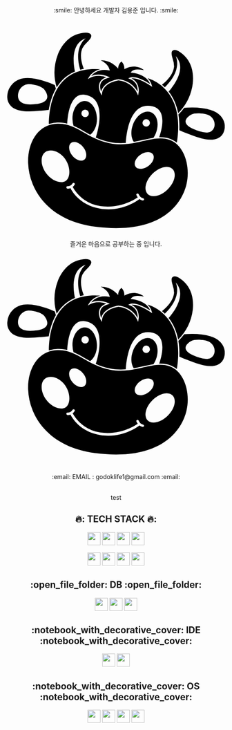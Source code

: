  


<p align="center">
  :smile: 안녕하세요 개발자 김용준 입니다. :smile:
  <br>
  <br>
  <svg role="img" viewBox="0 0 24 24" xmlns="http://www.w3.org/2000/svg"><title>HappyCow</title><path d="M8.6946 1.2292a.931.931 0 0 0-.029.0006 3.4494 3.4494 0 0 0-1.1187.2308c-.8395.3397-1.563 1.1383-1.9712 2.1918a5.638 5.638 0 0 0-.1226 3.6034c.1814-.2945.3958-.5765.6498-.8325.3935-.3964.8505-.7006 1.3677-.9165-.1726-.8106-.4935-3.0758 1.1872-3.648 0 0-1.3698.9094-.606 3.4504a5.1974 5.1974 0 0 1 .3929-.0911c-.3527-.9004-.4079-1.6602-.1586-2.264a2.4787 2.4787 0 0 1 .5042-.641c.2636-.2702.5118-.5262.4776-.7799a.331.331 0 0 0-.181-.2206.931.931 0 0 0-.3923-.0834zm9.7635 1.9014a.3464.3464 0 0 0-.255.1191c-.1389.1964-.0409.5329.0617.8881a2.5008 2.5008 0 0 1 .1457.815c-.0942.8995-.8157 1.6027-1.3324 2.0141.102.0844.2052.1766.3083.2777 2.0197-1.9376 1.1994-3.4313 1.1994-3.4313 1.3398 1.4344-.4167 3.5091-.7752 3.9042.5643.718.8876 1.5399 1.0493 2.383a5.6182 5.6182 0 0 0 1.6068-3.2458c.1368-1.1208-.1202-2.1622-.706-2.8582-.236-.2813-.8605-.8626-1.2863-.866a.3464.3464 0 0 0-.0163 0zm-8.1467 1.1462c.3144.1489.8394.4732.9783 1.0292l.0244.0982-.0993-.019c-1.081-.2051-1.6887.3068-1.9458.6124a2.0099 2.0099 0 0 1 .7776-.1467 2.857 2.857 0 0 1 1.112.2383l.1643.077-.1764.0443c-.427.1103-.705.3034-.8263.5858-.1423.331-.0408.7103.0453.932.2824-1.1682 1.8752-1.3743 1.8972-1.3765h.0156a2.7115 2.7115 0 0 1 2.1036 1.3711c.0287-.3552-.0242-1.0856-.8825-1.4l-.1467-.0594.1433-.0651c.6486-.2956 1.8478.4126 2.2747.6884-.4247-1.1208-2.0153-1.2434-2.0319-1.2445l-.1258-.0088.0806-.097c.2835-.343 1.0038-.2536 1.3888-.1753-.973-.7722-2.0506-.1644-2.0628-.1577l-.0971.0562v-.1103a1.0899 1.0899 0 0 0-.321-.7468.9718.9718 0 0 0-.353.6354l-.0067.151-.1047-.1103c-.695-.728-1.4485-.8119-1.8257-.802zm-.6225.9633c-1.463-.0086-2.6392.4217-3.4944 1.2836-1.4268 1.4398-1.6029 3.7256-1.6027 4.7753a2.828 2.828 0 0 1 .3386-.087c.6472-.1217 1.1947-.0872 1.6985.042.0232-.6248.2125-3.2638 1.7999-3.1928.058.0026.1177.009.1794.0192 2.519.4057 1.3093 4.2599 1.1622 4.7016.4608.209.965.389 1.5493.506.6285.125 1.2128.1391 1.7605.0955.0267-.5659.278-4.1197 2.4481-4.1024.157.0012.324.0215.5016.0633 1.6989.408.958 2.7914.7347 3.411.4124-.013.821.0335 1.2343.183.2592.0926.4983.232.7153.4085.2933-1.7684.2803-4.0385-1.1145-5.6869a4.493 4.493 0 0 0-2.0089-1.3834l-.0902-.0172c.2026.2001.3674.4519.4487.773l.042.1676-.1424-.0993c-.0143-.0099-1.3732-.9553-2.1366-.8273 1.0402.504.7667 1.668.7633 1.68l-.0463.2009-.0728-.1942a2.5581 2.5581 0 0 0-2.087-1.476 3.1637 3.1637 0 0 0-.867.2648c-.5781.278-.8958.685-.9455 1.2067l-.0187.2008-.1015-.1788c-.0154-.0276-.3762-.674-.1368-1.2333.1191-.2768.364-.481.729-.6067-.3474-.1191-1.1548-.3199-1.8332.0927l-.1987.1215.1104-.2064a1.8036 1.8036 0 0 1 .5162-.5593 2.0228 2.0228 0 0 1 .7237-.3213 7.941 7.941 0 0 0-.5585-.0248zm-7.4413.9891v.0011c-.5383 0-1.113.1236-1.5829.5516a2.096 2.096 0 0 0-.6619 1.434A1.4605 1.4605 0 0 0 .389 9.2992c.7215.759 2.2063.6266 3.1892.5395h.0506l.086-.0078c.3599-.0293.6392-.061.8687-.0935.112-.6948.3348-1.5469.7814-2.3303a5.7726 5.7726 0 0 1-.1148-.4066c-.2422-.106-.4808-.2062-.6384-.266a9.6523 9.6523 0 0 0-1.4539-.4082 4.9188 4.9188 0 0 0-.91-.0971zm.1463.6757c.1684-.002.3423.0235.5255.0558.2868.0474.8825.2106 1.1296.4974.2471.2869.9852 1.359-.7467 1.6271-.5648.0574-1.464.1623-1.8954-.2966-.3927-.4214-.2294-1.1672.1722-1.55.2689-.251.5343-.3304.8148-.3337zm6.127 1.8604c-.749.0232-1.3424.9045-1.3237 1.9856a2.722 2.722 0 0 0 .1157.7407c.4005.173.7882.3932 1.196.625.2097.1196.422.24.641.357.4504-.3247.7624-.9968.7489-1.7757C9.88 9.6169 9.27 8.7421 8.521 8.7653zm11.9064.7157a8.6915 8.6915 0 0 0-.434.0102h-.0516a30.9709 30.9709 0 0 0-.4109.0252 5.7517 5.7517 0 0 1-.6438.7368c.097.575.122 1.1572.1 1.7208.225.1047.5127.2286.9226.3863l.0872.0343c.8748.3409 2.3297.9078 3.2497.471a1.294 1.294 0 0 0 .6929-.8351 1.7462 1.7462 0 0 0-.2032-1.379c-.4986-.7721-1.4592-.9927-2.2413-1.103a8.6915 8.6915 0 0 0-1.0676-.0675zm-11.8376.232a.4115.4115 0 0 1 .0041 0 .4148.4148 0 0 1 .4115.4115.4115.4115 0 1 1-.4156-.4115zm6.8613.2204c-.6017.0266-1.2382.5722-1.5644 1.3914-.293.7359-.2376 1.4806.0808 1.9386.3548-.0642.6957-.1407 1.0212-.2146.3923-.089.7719-.1766 1.1452-.2331a2.7766 2.7766 0 0 0 .2602-.4981c.4016-1.0083.162-2.0386-.5362-2.3166a.9754.9754 0 0 0-.4068-.0676zm5.6444.1842c.167.0013.3206.0144.4281.0288.4975.0706.909.1634 1.1958.6223.278.4401.2207 1.1197-.2868 1.369-.546.2647-1.3691-.0761-1.8953-.2868-1.5786-.7082-.5624-1.4165-.238-1.5941.2026-.111.518-.1414.7962-.1392zm-5.7558.6431a.4093.4093 0 0 1 .4036.4018.4115.4115 0 1 1-.4215-.4016.4093.4093 0 0 1 .018-.0002zm-9.6234.5035c-.2406-.001-.4944.0215-.766.0726-1.6248.3089-2.7136 2.0551-2.6474 4.247a6.8095 6.8095 0 0 0 1.7848 4.3584c1.3083 1.4429 3.2333 2.365 5.5675 2.6673v.0011c8.1046 1.0414 9.789-3.2795 10.1134-4.633.5118-2.1335-.32-4.387-1.817-4.922-.9564-.3432-1.8753-.1302-2.9387.1169-1.0634.2471-2.2769.5284-3.723.2404-1.1804-.236-2.067-.7412-2.8492-1.1858-.89-.5073-1.682-.958-2.7244-.9629zm1.6614 2.0098c.3983-.01.88.3147 1.1589.7973.3066.5516.2206 1.11-.2008 1.2346-.4214.1246-1.0149-.2206-1.3238-.7722-.3088-.5516-.2206-1.1099.2008-1.2345a.6354.6354 0 0 1 .1649-.0252zm-2.563.9443c.5186.0072 1.132.3163 1.5598.9154.6222.8715.6232 2.0385.086 2.4213-.5372.3828-1.5697.009-2.1918-.8614-.6222-.8703-.6212-1.904-.0763-2.2967.1703-.1227.3865-.1819.6222-.1786zm10.7383.173c.3082.0067.5432.1574.6018.427.0937.4313-.2869.9927-.8616 1.273-.5748.2779-1.1197.1533-1.2135-.278-.0937-.4313.287-.993.8616-1.2731.2156-.1051.4268-.153.6117-.149zm2.083 1.6323c.2403.0082.451.0856.6048.2387.4688.4666.2392 1.4637-.5264 2.2204-.7556.7557-1.7516.9928-2.2204.5262-.4689-.4666-.2295-1.4637.5261-2.2205.4723-.473 1.0385-.7424 1.5112-.7642a1.331 1.331 0 0 1 .1047-.0006zM7.3172 17.7818a.128.128 0 0 1 .0015 0 .128.128 0 0 1 .0662.0202.139.139 0 0 1 .0474.182.9255.9255 0 0 1-.2161.2429 4.1918 4.1918 0 0 0 3.0807 2.1222c2.0797.291 3.6596-.662 4.1025-.9659a.9928.9928 0 0 1-.1487-.2596.1191.1191 0 0 1 .086-.1622.149.149 0 0 1 .1721.0862.7181.7181 0 0 0 .4788.43.1445.1445 0 0 1 .1103.1534.1478.1478 0 0 1-.149.096H14.93a.9928.9928 0 0 1-.3378-.1591c-.4375.3218-2.1112 1.4116-4.315 1.0593-2.1977-.3512-3.0876-1.8351-3.3019-2.2633a.9255.9255 0 0 1-.3152.0614h-.0188l-.0045-.0043a.1269.1269 0 0 1-.1103-.1336.118.118 0 0 1 .1248-.1312.6453.6453 0 0 0 .5515-.3068.128.128 0 0 1 .1144-.0676z"/></svg> 즐거운 마음으로 공부하는 중 입니다. <svg role="img" viewBox="0 0 24 24" xmlns="http://www.w3.org/2000/svg"><title>HappyCow</title><path d="M8.6946 1.2292a.931.931 0 0 0-.029.0006 3.4494 3.4494 0 0 0-1.1187.2308c-.8395.3397-1.563 1.1383-1.9712 2.1918a5.638 5.638 0 0 0-.1226 3.6034c.1814-.2945.3958-.5765.6498-.8325.3935-.3964.8505-.7006 1.3677-.9165-.1726-.8106-.4935-3.0758 1.1872-3.648 0 0-1.3698.9094-.606 3.4504a5.1974 5.1974 0 0 1 .3929-.0911c-.3527-.9004-.4079-1.6602-.1586-2.264a2.4787 2.4787 0 0 1 .5042-.641c.2636-.2702.5118-.5262.4776-.7799a.331.331 0 0 0-.181-.2206.931.931 0 0 0-.3923-.0834zm9.7635 1.9014a.3464.3464 0 0 0-.255.1191c-.1389.1964-.0409.5329.0617.8881a2.5008 2.5008 0 0 1 .1457.815c-.0942.8995-.8157 1.6027-1.3324 2.0141.102.0844.2052.1766.3083.2777 2.0197-1.9376 1.1994-3.4313 1.1994-3.4313 1.3398 1.4344-.4167 3.5091-.7752 3.9042.5643.718.8876 1.5399 1.0493 2.383a5.6182 5.6182 0 0 0 1.6068-3.2458c.1368-1.1208-.1202-2.1622-.706-2.8582-.236-.2813-.8605-.8626-1.2863-.866a.3464.3464 0 0 0-.0163 0zm-8.1467 1.1462c.3144.1489.8394.4732.9783 1.0292l.0244.0982-.0993-.019c-1.081-.2051-1.6887.3068-1.9458.6124a2.0099 2.0099 0 0 1 .7776-.1467 2.857 2.857 0 0 1 1.112.2383l.1643.077-.1764.0443c-.427.1103-.705.3034-.8263.5858-.1423.331-.0408.7103.0453.932.2824-1.1682 1.8752-1.3743 1.8972-1.3765h.0156a2.7115 2.7115 0 0 1 2.1036 1.3711c.0287-.3552-.0242-1.0856-.8825-1.4l-.1467-.0594.1433-.0651c.6486-.2956 1.8478.4126 2.2747.6884-.4247-1.1208-2.0153-1.2434-2.0319-1.2445l-.1258-.0088.0806-.097c.2835-.343 1.0038-.2536 1.3888-.1753-.973-.7722-2.0506-.1644-2.0628-.1577l-.0971.0562v-.1103a1.0899 1.0899 0 0 0-.321-.7468.9718.9718 0 0 0-.353.6354l-.0067.151-.1047-.1103c-.695-.728-1.4485-.8119-1.8257-.802zm-.6225.9633c-1.463-.0086-2.6392.4217-3.4944 1.2836-1.4268 1.4398-1.6029 3.7256-1.6027 4.7753a2.828 2.828 0 0 1 .3386-.087c.6472-.1217 1.1947-.0872 1.6985.042.0232-.6248.2125-3.2638 1.7999-3.1928.058.0026.1177.009.1794.0192 2.519.4057 1.3093 4.2599 1.1622 4.7016.4608.209.965.389 1.5493.506.6285.125 1.2128.1391 1.7605.0955.0267-.5659.278-4.1197 2.4481-4.1024.157.0012.324.0215.5016.0633 1.6989.408.958 2.7914.7347 3.411.4124-.013.821.0335 1.2343.183.2592.0926.4983.232.7153.4085.2933-1.7684.2803-4.0385-1.1145-5.6869a4.493 4.493 0 0 0-2.0089-1.3834l-.0902-.0172c.2026.2001.3674.4519.4487.773l.042.1676-.1424-.0993c-.0143-.0099-1.3732-.9553-2.1366-.8273 1.0402.504.7667 1.668.7633 1.68l-.0463.2009-.0728-.1942a2.5581 2.5581 0 0 0-2.087-1.476 3.1637 3.1637 0 0 0-.867.2648c-.5781.278-.8958.685-.9455 1.2067l-.0187.2008-.1015-.1788c-.0154-.0276-.3762-.674-.1368-1.2333.1191-.2768.364-.481.729-.6067-.3474-.1191-1.1548-.3199-1.8332.0927l-.1987.1215.1104-.2064a1.8036 1.8036 0 0 1 .5162-.5593 2.0228 2.0228 0 0 1 .7237-.3213 7.941 7.941 0 0 0-.5585-.0248zm-7.4413.9891v.0011c-.5383 0-1.113.1236-1.5829.5516a2.096 2.096 0 0 0-.6619 1.434A1.4605 1.4605 0 0 0 .389 9.2992c.7215.759 2.2063.6266 3.1892.5395h.0506l.086-.0078c.3599-.0293.6392-.061.8687-.0935.112-.6948.3348-1.5469.7814-2.3303a5.7726 5.7726 0 0 1-.1148-.4066c-.2422-.106-.4808-.2062-.6384-.266a9.6523 9.6523 0 0 0-1.4539-.4082 4.9188 4.9188 0 0 0-.91-.0971zm.1463.6757c.1684-.002.3423.0235.5255.0558.2868.0474.8825.2106 1.1296.4974.2471.2869.9852 1.359-.7467 1.6271-.5648.0574-1.464.1623-1.8954-.2966-.3927-.4214-.2294-1.1672.1722-1.55.2689-.251.5343-.3304.8148-.3337zm6.127 1.8604c-.749.0232-1.3424.9045-1.3237 1.9856a2.722 2.722 0 0 0 .1157.7407c.4005.173.7882.3932 1.196.625.2097.1196.422.24.641.357.4504-.3247.7624-.9968.7489-1.7757C9.88 9.6169 9.27 8.7421 8.521 8.7653zm11.9064.7157a8.6915 8.6915 0 0 0-.434.0102h-.0516a30.9709 30.9709 0 0 0-.4109.0252 5.7517 5.7517 0 0 1-.6438.7368c.097.575.122 1.1572.1 1.7208.225.1047.5127.2286.9226.3863l.0872.0343c.8748.3409 2.3297.9078 3.2497.471a1.294 1.294 0 0 0 .6929-.8351 1.7462 1.7462 0 0 0-.2032-1.379c-.4986-.7721-1.4592-.9927-2.2413-1.103a8.6915 8.6915 0 0 0-1.0676-.0675zm-11.8376.232a.4115.4115 0 0 1 .0041 0 .4148.4148 0 0 1 .4115.4115.4115.4115 0 1 1-.4156-.4115zm6.8613.2204c-.6017.0266-1.2382.5722-1.5644 1.3914-.293.7359-.2376 1.4806.0808 1.9386.3548-.0642.6957-.1407 1.0212-.2146.3923-.089.7719-.1766 1.1452-.2331a2.7766 2.7766 0 0 0 .2602-.4981c.4016-1.0083.162-2.0386-.5362-2.3166a.9754.9754 0 0 0-.4068-.0676zm5.6444.1842c.167.0013.3206.0144.4281.0288.4975.0706.909.1634 1.1958.6223.278.4401.2207 1.1197-.2868 1.369-.546.2647-1.3691-.0761-1.8953-.2868-1.5786-.7082-.5624-1.4165-.238-1.5941.2026-.111.518-.1414.7962-.1392zm-5.7558.6431a.4093.4093 0 0 1 .4036.4018.4115.4115 0 1 1-.4215-.4016.4093.4093 0 0 1 .018-.0002zm-9.6234.5035c-.2406-.001-.4944.0215-.766.0726-1.6248.3089-2.7136 2.0551-2.6474 4.247a6.8095 6.8095 0 0 0 1.7848 4.3584c1.3083 1.4429 3.2333 2.365 5.5675 2.6673v.0011c8.1046 1.0414 9.789-3.2795 10.1134-4.633.5118-2.1335-.32-4.387-1.817-4.922-.9564-.3432-1.8753-.1302-2.9387.1169-1.0634.2471-2.2769.5284-3.723.2404-1.1804-.236-2.067-.7412-2.8492-1.1858-.89-.5073-1.682-.958-2.7244-.9629zm1.6614 2.0098c.3983-.01.88.3147 1.1589.7973.3066.5516.2206 1.11-.2008 1.2346-.4214.1246-1.0149-.2206-1.3238-.7722-.3088-.5516-.2206-1.1099.2008-1.2345a.6354.6354 0 0 1 .1649-.0252zm-2.563.9443c.5186.0072 1.132.3163 1.5598.9154.6222.8715.6232 2.0385.086 2.4213-.5372.3828-1.5697.009-2.1918-.8614-.6222-.8703-.6212-1.904-.0763-2.2967.1703-.1227.3865-.1819.6222-.1786zm10.7383.173c.3082.0067.5432.1574.6018.427.0937.4313-.2869.9927-.8616 1.273-.5748.2779-1.1197.1533-1.2135-.278-.0937-.4313.287-.993.8616-1.2731.2156-.1051.4268-.153.6117-.149zm2.083 1.6323c.2403.0082.451.0856.6048.2387.4688.4666.2392 1.4637-.5264 2.2204-.7556.7557-1.7516.9928-2.2204.5262-.4689-.4666-.2295-1.4637.5261-2.2205.4723-.473 1.0385-.7424 1.5112-.7642a1.331 1.331 0 0 1 .1047-.0006zM7.3172 17.7818a.128.128 0 0 1 .0015 0 .128.128 0 0 1 .0662.0202.139.139 0 0 1 .0474.182.9255.9255 0 0 1-.2161.2429 4.1918 4.1918 0 0 0 3.0807 2.1222c2.0797.291 3.6596-.662 4.1025-.9659a.9928.9928 0 0 1-.1487-.2596.1191.1191 0 0 1 .086-.1622.149.149 0 0 1 .1721.0862.7181.7181 0 0 0 .4788.43.1445.1445 0 0 1 .1103.1534.1478.1478 0 0 1-.149.096H14.93a.9928.9928 0 0 1-.3378-.1591c-.4375.3218-2.1112 1.4116-4.315 1.0593-2.1977-.3512-3.0876-1.8351-3.3019-2.2633a.9255.9255 0 0 1-.3152.0614h-.0188l-.0045-.0043a.1269.1269 0 0 1-.1103-.1336.118.118 0 0 1 .1248-.1312.6453.6453 0 0 0 .5515-.3068.128.128 0 0 1 .1144-.0676z"/></svg>
  <br>
  <br>
  :email: EMAIL : godoklife1@gmail.com :email:
  <br>
  <br>
</p>

<p align="center">
  test
</p>

<h2 align="center">  🔥: TECH STACK  🔥: </h2>
<p align="center">
  <img height="30px" src="https://img.shields.io/badge/JAVA-007396?style=flat-square&logo=CoffeeScript&logoColor=white"/>
  <img height="30px" src="https://img.shields.io/badge/CSS3-1572B6?style=flat-square&logo=CSS3&logoColor=white"/>
  <img height="30px" src="https://img.shields.io/badge/JavaScript-F7DF1E?style=flat-square&logo=JavaScript&logoColor=white"/>
  <img height="30px" src="https://img.shields.io/badge/Spring Boot-6DB33F?style=flat-square&logo=Spring Boot&logoColor=white"/>
</p>
<p align="center">
  <img height="30px" src="https://img.shields.io/badge/HTML5-E34F26?style=flat-square&logo=HTML5&logoColor=white"/>
  <img height="30px" src="https://img.shields.io/badge/Bootstrap-7952B3?style=flat-square&logo=Bootstrap&logoColor=white"/>
  <img height="30px" src="https://img.shields.io/badge/jQuery-0769AD?style=flat-square&logo=jQuery&logoColor=white"/>
  <img height="30px" src="https://img.shields.io/badge/Gradle-02303A?style=flat-square&logo=Gradle&logoColor=white"/>
</p>
 
<h2 align="center"> :open_file_folder: DB :open_file_folder: </h2>
<p align="center">
  <img height="30px" src="https://img.shields.io/badge/MySQL-4479A1?style=flat-square&logo=MySQL&logoColor=white"/>
  <img height="30px" src="https://img.shields.io/badge/Oracle-F80000?style=flat-square&logo=Oracle&logoColor=white"/>
  <img height="30px" src="https://img.shields.io/badge/Amazon RDS-527FFF?style=flat-square&logo=Amazon RDS&logoColor=white"/>
</p>

<h2 align="center"> :notebook_with_decorative_cover: IDE :notebook_with_decorative_cover:</h2>
<p align="center">
  <img height="30px" src="https://img.shields.io/badge/Eclipse IDE-2C2255?style=flat-square&logo=Eclipse IDE&logoColor=white"/>
  <img height="30px" src="https://img.shields.io/badge/IntelliJ IDEA-000000?style=flat-square&logo=IntelliJ IDEA&logoColor=white"/>
</p>

<h2 align="center"> :notebook_with_decorative_cover: OS :notebook_with_decorative_cover:</h2>
<p align="center">
  <img height="30px" src="https://img.shields.io/badge/macOS-000000?style=flat-square&logo=Apple&logoColor=white"/>
  <img height="30px" src="https://img.shields.io/badge/Windows-0078D6?style=flat-square&logo=Windows 95&logoColor=White"/>
  <img height="30px" src="https://img.shields.io/badge/Ubuntu-E95420?style=flat-square&logo=Ubuntu&logoColor=white"/>
  <img height="30px" src="https://img.shields.io/badge/Amazon Linux2-232F3E?style=flat-square&logo=Amazon AWS&logoColor=white"/>
</p>
